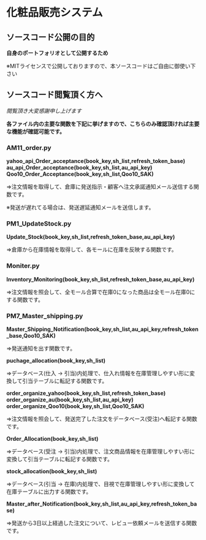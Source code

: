 # 化粧品販売システム

## ソースコード公開の目的
**自身のポートフォリオとして公開するため**

※MITライセンスで公開しておりますので、本ソースコードはご自由に御使い下さい

## ソースコード閲覧頂く方へ

*閲覧頂き大変感謝申し上げます*

**各ファイル内の主要な関数を下記に挙げますので、こちらのみ確認頂ければ主要な機能が確認可能です。**

### AM11_order.py
**yahoo_api_Order_acceptance(book_key,sh_list,refresh_token_base)**
**au_api_Order_acceptance(book_key,sh_list,au_api_key)**
**Qoo10_Order_Acceptance(book_key,sh_list,Qoo10_SAK)**

⇒注文情報を取得して、倉庫に発送指示・顧客へ注文承諾通知メール送信する関数です。

※発送が遅れてる場合は、発送遅延通知メールを送信します。

### PM1_UpdateStock.py
**Update_Stock(book_key,sh_list,refresh_token_base,au_api_key)**

⇒倉庫から在庫情報を取得して、各モールに在庫を反映する関数です。

### Moniter.py
**Inventory_Monitoring(book_key,sh_list,refresh_token_base,au_api_key)**

⇒注文情報を照会して、全モール合算で在庫0になった商品は全モール在庫0にする関数です。

### PM7_Master_shipping.py
**Master_Shipping_Notification(book_key,sh_list,au_api_key,refresh_token_base,Qoo10_SAK)**

⇒発送通知を出す関数です。

**puchage_allocation(book_key,sh_list)**

⇒データベース(仕入 → 引当)内処理で、仕入れ情報を在庫管理しやすい形に変換して引当テーブルに転記する関数です。

**order_organize_yahoo(book_key,sh_list,refresh_token_base)**
**order_organize_au(book_key,sh_list,au_api_key)**
**order_organize_Qoo10(book_key,sh_list,Qoo10_SAK)**

⇒注文情報を照会して、発送完了した注文をデータベース(受注)へ転記する関数です。

**Order_Allocation(book_key,sh_list)**

⇒データベース(受注 → 引当)内処理で、注文商品情報を在庫管理しやすい形に変換して引当テーブルに転記する関数です。

**stock_allocation(book_key,sh_list)**

⇒データベース(引当 → 在庫)内処理で、目視で在庫管理しやすい形に変換して在庫テーブルに出力する関数です。

**Master_after_Notification(book_key,sh_list,au_api_key,refresh_token_base)**

⇒発送から3日以上経過した注文について、レビュー依頼メールを送信する関数です。
